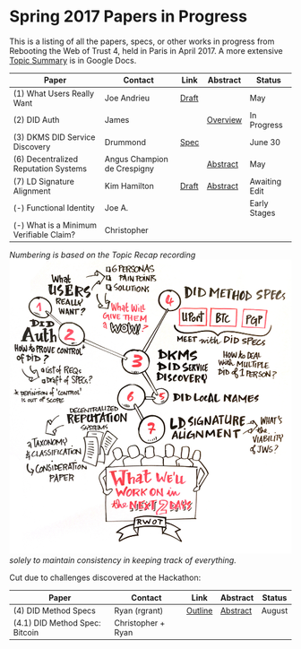 # Spring 2017 Papers in Progress 

This is a listing of all the papers, specs, or other works in progress from Rebooting the Web of Trust 4, held in Paris in April 2017. A more extensive [Topic Summary](https://docs.google.com/document/d/1GfkNBAjT7-MGI_WN2CDPrLi87Okl09A39G2TemuhezI/edit?ts=58fa0f38) is in Google Docs.



| **Paper** | **Contact** | **Link** | **Abstract** | **Status** | 
|-----------|----------|----------|--------------|------------|
| (1) What Users Really Want | Joe Andrieu | [Draft](https://docs.google.com/document/d/1wpmku6n9usFCjixXvDluuUnYzK3OYKix5BdEmV5u-_w/edit) | | May | 
| (2) DID Auth | James | | [Overview](../event-documents/group-abstracts/did-auth) | In Progress |
| (3) DKMS DID Service Discovery | Drummond | [Spec](https://docs.google.com/document/d/1wtH7kejvu2OntZKbDQfLzxo-4zM3JTSnjcnxWvjEPLU/edit#heading=h.xa4gr2m3oax7) | | June 30 |
| (6) Decentralized Reputation Systems | Angus Champion de Crespigny | | [Abstract](../event-documents/group-abstracts/DesignConsiderationsOfDecentralizedReputationSystems_Abstract) | May |
| (7) LD Signature Alignment | Kim Hamilton | [Draft](ld-signatures) | [Abstract](../event-documents/group-abstracts/SignatureAlignmentAbstract) | Awaiting Edit |
| (-) Functional Identity | Joe A. | | | Early Stages |
| (-) What is a Minimum Verifiable Claim? | Christopher | 

_Numbering is based on the Topic Recap recording ![](../event-documents/graphic-recording/Topic-Recap.jpg) solely to maintain consistency in keeping track of everything._

Cut due to challenges discovered at the Hackathon:

| **Paper** | **Contact** | **Link** | **Abstract** | **Status** | 
|-----------|----------|----------|--------------|------------|
| (4) DID Method Specs | Ryan (rgrant) | [Outline](https://docs.google.com/document/d/15HWtXTDXcvyUjgAqnewPoZKbgSWhl-XiIDas1ip94Hs/edit) | [Abstract](../event-documents/group-abstracts/work-abstract-did-methods-btcr-pgpr) | August |
| (4.1) DID Method Spec: Bitcoin | Christopher + Ryan | | 

